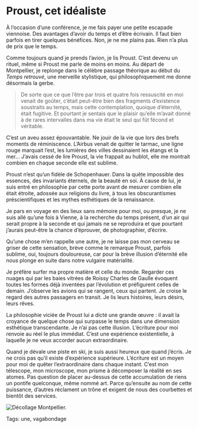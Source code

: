 # Proust, cet idéaliste

À l’occasion d’une conférence, je me fais payer une petite escapade viennoise. Des avantages d’avoir du temps et d’être écrivain. Il faut bien parfois en tirer quelques bénéfices. Non, je ne me plains pas. Rien n’a plus de prix que le temps.<span id="more-39678"></span>

Comme toujours quand je prends l’avion, je lis Proust. C’est devenu un rituel, même si Proust me parle de moins en moins. Au départ de Montpellier, je replonge dans le célèbre passage théorique au début du *Temps retrouvé*, une merveille stylistique, qui philosophiquement me donne désormais la gerbe.

> De sorte que ce que l’être par trois et quatre fois ressuscité en moi venait de goûter, c’était peut-être bien des fragments d’existence soustraits au temps, mais cette contemplation, quoique d’éternité, était fugitive. Et pourtant je sentais que le plaisir qu’elle m’avait donné à de rares intervalles dans ma vie était le seul qui fût fécond et véritable.

C’est un aveu assez épouvantable. Ne jouir de la vie que lors des brefs moments de réminiscence. L’Airbus venait de quitter le tarmac, une ligne rouge marquait l’est, les lumières des villes dessinaient les étangs et la mer… J’avais cessé de lire Proust, la vie frappait au hublot, elle me montrait combien en chaque seconde elle est sublime.

Proust n’est qu’un fidèle de Schopenhauer. Dans la quête impossible des essences, des invariants éternels, de la beauté en soi. À cause de lui, je suis entré en philosophie par cette porte avant de mesurer combien elle était étroite, adossée aux religions du livre, à tous les obscurantismes préscientifiques et les mythes esthétiques de la renaissance.

Je pars en voyage en des lieux sans mémoire pour moi, ou presque, je ne suis allé qu’une fois à Vienne, à la recherche du temps présent, d’un air qui serait propre à la seconde et qui jamais ne se reproduira et que pourtant j’aurais peut-être la chance d’éprouver, de photographier, d’écrire.

Qu’une chose m’en rappelle une autre, je ne laisse pas mon cerveau se griser de cette sensation, brève comme le remarque Proust, parfois sublime, oui, toujours douloureuse, car pour la brève illusion d’éternité elle nous plonge en suite dans notre vulgaire matérialité.

Je préfère surfer ma propre matière et celle du monde. Regarder ces nuages qui par les baies vitrées de Roissy Charles de Gaulle évoquent toutes les formes déjà inventées par l’évolution et préfigurent celles de demain. J’observe les avions qui se rangent, ceux qui partent. Je croise le regard des autres passagers en transit. Je lis leurs histoires, leurs désirs, leurs rêves.

La philosophie viciée de Proust lui a dicté une grande œuvre : il avait la croyance de quelque chose qui surpasse le temps dans une dimension esthétique transcendante. Je n’ai pas cette illusion. L’écriture pour moi renvoie au réel le plus immédiat. C’est une expérience existentielle, à laquelle je ne veux accorder aucun extraordinaire.

Quand je dévale une piste en ski, je suis aussi heureux que quand j’écris. Je ne crois pas qu’il existe d’expérience supérieure. L’écriture est un moyen pour moi de quêter l’extraordinaire dans chaque instant. C’est mon télescope, mon microscope, mon prisme à décomposer la réalité en ses atomes. Pas question de placer au-dessus de cette accumulation de riens un pontife quelconque, même nommé art. Parce qu’ensuite au nom de cette puissance, d’autres réclament un trône et exigent de nous des courbettes et bientôt des services.

![Décollage Montpellier.](http://blog.tcrouzet.comhttps://tcrouzet.com/images_tc/2015/03/cdg.jpg)



Tags: une, vagabondage